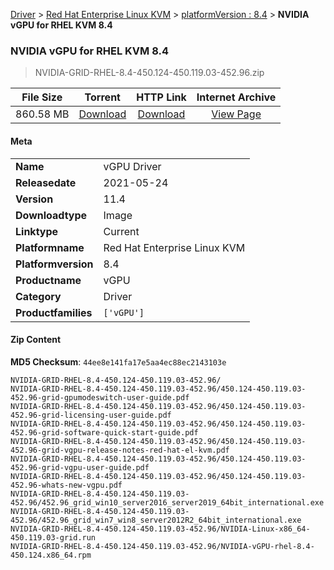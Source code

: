 
[Driver](/README.md)  >  [Red Hat Enterprise Linux KVM](/index/Driver/Red_Hat_Enterprise_Linux_KVM.md)  >  [platformVersion : 8.4](/index/Driver/Red_Hat_Enterprise_Linux_KVM/8.4.md)  >  **NVIDIA vGPU for RHEL KVM 8.4**


###    NVIDIA vGPU for RHEL KVM 8.4

> NVIDIA-GRID-RHEL-8.4-450.124-450.119.03-452.96.zip   


| **File Size** | **Torrent**  | **HTTP Link** | **Internet Archive** |
|:-------------:|:------------:|:-------------:|:--------------------:|
| 860.58 MB |  [Download](https://archive.org/download/nvgpu_NVIDIA-GRID-RHEL-8.4-450.124-450.119.03-452.96.zip/nvgpu_NVIDIA-GRID-RHEL-8.4-450.124-450.119.03-452.96.zip_archive.torrent)       | [Download](https://archive.org/compress/nvgpu_NVIDIA-GRID-RHEL-8.4-450.124-450.119.03-452.96.zip) | [View Page](https://archive.org/details/nvgpu_NVIDIA-GRID-RHEL-8.4-450.124-450.119.03-452.96.zip)       |

#### Meta

<table>
<tr><td><strong>Name</strong></td><td>vGPU Driver</td></tr>
<tr><td><strong>Releasedate</strong></td><td>2021-05-24</td></tr>
<tr><td><strong>Version</strong></td><td>11.4</td></tr>
<tr><td><strong>Downloadtype</strong></td><td>Image</td></tr>
<tr><td><strong>Linktype</strong></td><td>Current</td></tr>
<tr><td><strong>Platformname</strong></td><td>Red Hat Enterprise Linux KVM</td></tr>
<tr><td><strong>Platformversion</strong></td><td>8.4</td></tr>
<tr><td><strong>Productname</strong></td><td>vGPU</td></tr>
<tr><td><strong>Category</strong></td><td>Driver</td></tr>
<tr><td><strong>Productfamilies</strong></td><td><code>['vGPU']</code></td></tr>
</table>

#### Zip Content

**MD5 Checksum**: `44ee8e141fa17e5aa4ec88ec2143103e`

```text
NVIDIA-GRID-RHEL-8.4-450.124-450.119.03-452.96/
NVIDIA-GRID-RHEL-8.4-450.124-450.119.03-452.96/450.124-450.119.03-452.96-grid-gpumodeswitch-user-guide.pdf
NVIDIA-GRID-RHEL-8.4-450.124-450.119.03-452.96/450.124-450.119.03-452.96-grid-licensing-user-guide.pdf
NVIDIA-GRID-RHEL-8.4-450.124-450.119.03-452.96/450.124-450.119.03-452.96-grid-software-quick-start-guide.pdf
NVIDIA-GRID-RHEL-8.4-450.124-450.119.03-452.96/450.124-450.119.03-452.96-grid-vgpu-release-notes-red-hat-el-kvm.pdf
NVIDIA-GRID-RHEL-8.4-450.124-450.119.03-452.96/450.124-450.119.03-452.96-grid-vgpu-user-guide.pdf
NVIDIA-GRID-RHEL-8.4-450.124-450.119.03-452.96/450.124-450.119.03-452.96-whats-new-vgpu.pdf
NVIDIA-GRID-RHEL-8.4-450.124-450.119.03-452.96/452.96_grid_win10_server2016_server2019_64bit_international.exe
NVIDIA-GRID-RHEL-8.4-450.124-450.119.03-452.96/452.96_grid_win7_win8_server2012R2_64bit_international.exe
NVIDIA-GRID-RHEL-8.4-450.124-450.119.03-452.96/NVIDIA-Linux-x86_64-450.119.03-grid.run
NVIDIA-GRID-RHEL-8.4-450.124-450.119.03-452.96/NVIDIA-vGPU-rhel-8.4-450.124.x86_64.rpm
```
